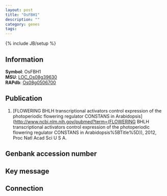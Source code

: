 ```yaml
---
layout: post
title: "OsFBH1"
description: ""
category: genes
tags: 
---
```

{% include JB/setup %}

## Information
__Symbol__: OsFBH1  
__MSU__: [LOC_Os08g39630](http://rice.plantbiology.msu.edu/cgi-bin/ORF_infopage.cgi?orf=LOC_Os08g39630)  
__RAPdb__: [Os08g0506700](http://rapdb.dna.affrc.go.jp/viewer/gbrowse_details/irgsp1?name=Os08g0506700)  

## Publication
1. [FLOWERING BHLH transcriptional activators control expression of the photoperiodic flowering regulator CONSTANS in Arabidopsis](http://www.ncbi.nlm.nih.gov/pubmed?term=(FLOWERING BHLH transcriptional activators control expression of the photoperiodic flowering regulator CONSTANS in Arabidopsis%5BTitle%5D)), 2012, Proc Natl Acad Sci U S A.

## Genbank accession number

## Key message

## Connection



